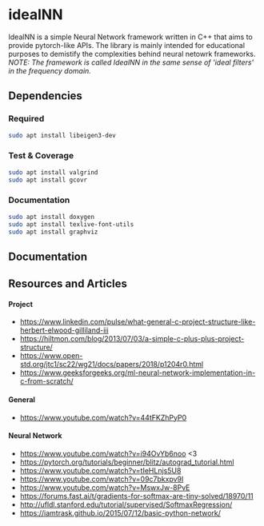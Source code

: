# idealNN
IdealNN is a simple Neural Network framework written in C++ that aims to provide pytorch-like APIs. 
The library is mainly intended for educational purposes to demistify the complexities behind neural netowrk frameworks.
_NOTE: The framework is called IdealNN in the same sense of 'ideal filters' in the frequency domain._

## Dependencies

### Required
```bash
sudo apt install libeigen3-dev 
```

### Test & Coverage
```bash
sudo apt install valgrind
sudo apt install gcovr
```

### Documentation
```bash
sudo apt install doxygen
sudo apt install texlive-font-utils
sudo apt install graphviz
```

## Documentation



## Resources and Articles

#### Project
- https://www.linkedin.com/pulse/what-general-c-project-structure-like-herbert-elwood-gilliland-iii
- https://hiltmon.com/blog/2013/07/03/a-simple-c-plus-plus-project-structure/
- https://www.open-std.org/jtc1/sc22/wg21/docs/papers/2018/p1204r0.html
- https://www.geeksforgeeks.org/ml-neural-network-implementation-in-c-from-scratch/

#### General
- https://www.youtube.com/watch?v=44tFKZhPyP0

#### Neural Network
- https://www.youtube.com/watch?v=i94OvYb6noo <3
- https://pytorch.org/tutorials/beginner/blitz/autograd_tutorial.html
- https://www.youtube.com/watch?v=tIeHLnjs5U8
- https://www.youtube.com/watch?v=09c7bkxpv9I
- https://www.youtube.com/watch?v=MswxJw-8PvE
- https://forums.fast.ai/t/gradients-for-softmax-are-tiny-solved/18970/11
- http://ufldl.stanford.edu/tutorial/supervised/SoftmaxRegression/
- https://iamtrask.github.io/2015/07/12/basic-python-network/

